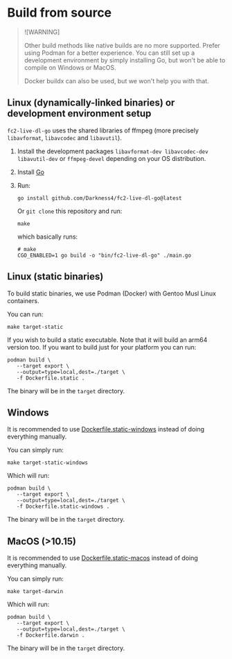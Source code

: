 # Build from source

> ![WARNING]
>
> Other build methods like native builds are no more supported. Prefer using Podman for a better experience.
> You can still set up a development environment by simply installing Go, but won't be able to compile on Windows or MacOS.
>
> Docker buildx can also be used, but we won't help you with that.

## Linux (dynamically-linked binaries) or development environment setup

`fc2-live-dl-go` uses the shared libraries of ffmpeg (more precisely `libavformat`, `libavcodec` and `libavutil`).

1. Install the development packages `libavformat-dev libavcodec-dev libavutil-dev` or `ffmpeg-devel` depending on your OS distribution.

2. Install [Go](https://go.dev)

3. Run:

   ```shell
   go install github.com/Darkness4/fc2-live-dl-go@latest
   ```

   Or `git clone` this repository and run:

   ```shell
   make
   ```

   which basically runs:

   ```shell
   # make
   CGO_ENABLED=1 go build -o "bin/fc2-live-dl-go" ./main.go
   ```

## Linux (static binaries)

To build static binaries, we use Podman (Docker) with Gentoo Musl Linux containers.

You can run:

```shell
make target-static
```

If you wish to build a static executable. Note that it will build an arm64 version too. If you want to build just for your platform you can run:

```shell
podman build \
   --target export \
   --output=type=local,dest=./target \
   -f Dockerfile.static .
```

The binary will be in the `target` directory.

## Windows

It is recommended to use [Dockerfile.static-windows](Dockerfile.static-windows) instead of doing everything manually.

You can simply run:

```shell
make target-static-windows
```

Which will run:

```shell
podman build \
   --target export \
   --output=type=local,dest=./target \
   -f Dockerfile.static-windows .
```

The binary will be in the `target` directory.

## MacOS (>10.15)

It is recommended to use [Dockerfile.static-macos](Dockerfile.darwin) instead of doing everything manually.

You can simply run:

```shell
make target-darwin
```

Which will run:

```shell
podman build \
   --target export \
   --output=type=local,dest=./target \
   -f Dockerfile.darwin .
```

The binary will be in the `target` directory.
